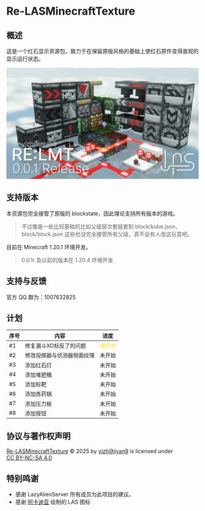 # Re-LASMinecraftTexture
## 概述

这是一个红石显示资源包，致力于在保留原版风格的基础上使红石原件变得直观的显示运行状态。

![0.0.1r](docs/0.0.1r.png)

## 支持版本

本资源包完全接管了原版的 blockstate，因此理论支持所有版本的游戏。  
> 不过像是一些比较基础的比如父级层次套娃套到 block/kube.json、block/block.json 这些也没完全接管所有父级，真不会有人改这玩意吧。

目前在 Minecraft 1.20.1 环境开发。
> 0.0.1r 及以前的版本在 1.20.4 环境开发

## 支持与反馈

官方 QQ 群为：1007632825

## 计划

序号|内容|进度
-|-|-
#1|修复漏斗XO标反了的问题|<font color="gold">进行中</font>
#2|修改投掷器与侦测器侧面纹理|<font color="">未开始</font>
#3|添加红石灯|<font color="">未开始</font>
#4|添加堆肥桶|<font color="">未开始</font>
#5|添加标靶|<font color="">未开始</font>
#6|添加炼药锅|<font color="">未开始</font>
#7|添加压力板|<font color="">未开始</font>
#8|添加按钮|<font color="">未开始</font>


## 协议与著作权声明
<p xmlns:cc="http://creativecommons.org/ns#" xmlns:dct="http://purl.org/dc/terms/"><a property="dct:title" rel="cc:attributionURL" href="https://github.com/LazyAlienServer/Re-LASMinecraftTexture">Re-LASMinecraftTexture</a> © 2025 by <a rel="cc:attributionURL dct:creator" property="cc:attributionName" href="https://github.com/yizhi9jiyan9">yizhi9jiyan9</a> is licensed under <a href="https://creativecommons.org/licenses/by-nc-sa/4.0/?ref=chooser-v1" target="_blank" rel="license noopener noreferrer" style="display:inline-block;">CC BY-NC-SA 4.0<img style="height:22px!important;margin-left:3px;vertical-align:text-bottom;" src="https://mirrors.creativecommons.org/presskit/icons/cc.svg?ref=chooser-v1" alt=""><img style="height:22px!important;margin-left:3px;vertical-align:text-bottom;" src="https://mirrors.creativecommons.org/presskit/icons/by.svg?ref=chooser-v1" alt=""><img style="height:22px!important;margin-left:3px;vertical-align:text-bottom;" src="https://mirrors.creativecommons.org/presskit/icons/nc.svg?ref=chooser-v1" alt=""><img style="height:22px!important;margin-left:3px;vertical-align:text-bottom;" src="https://mirrors.creativecommons.org/presskit/icons/sa.svg?ref=chooser-v1" alt=""></a></p>

## 特别鸣谢
- 感谢 LazyAlienServer 所有成员为此项目的建议。
- 感谢 [阿卡迪亚](https://github.com/Arcadi4) 绘制的 LAS 图标
